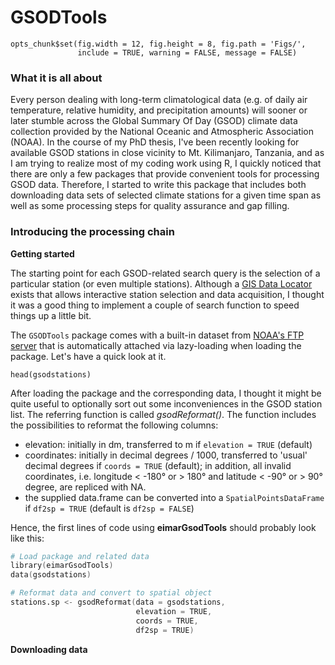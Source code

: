 GSODTools
=========

```{r global_options, include = FALSE}
opts_chunk$set(fig.width = 12, fig.height = 8, fig.path = 'Figs/',
               include = TRUE, warning = FALSE, message = FALSE)
```

### What it is all about

Every person dealing with long-term climatological data (e.g. of daily air
temperature, relative humidity, and precipitation amounts) will sooner or later
stumble across the Global Summary Of Day (GSOD) climate data collection 
provided by the National Oceanic and Atmospheric Association (NOAA). In the 
course of my PhD thesis, I've been recently looking for available GSOD 
stations in close vicinity to Mt. Kilimanjaro, Tanzania, and as I am trying to
realize most of my coding work using R, I quickly noticed that there are only a 
few packages that provide convenient tools for processing GSOD data. Therefore, 
I started to write this package that includes both downloading data sets of 
selected climate stations for a given time span as well as 
some processing steps for quality assurance and gap filling.


### Introducing the processing chain

**Getting started**

The starting point for each GSOD-related search query is the selection of a 
particular station (or even multiple stations). Although a [GIS Data Locator][1] exists that allows interactive 
station selection and data acquisition, I thought it was a good thing to 
implement a couple of search function to speed things up a little bit. 

The `GSODTools` package comes with a built-in dataset from [NOAA's FTP server][2]
that is automatically attached via lazy-loading when loading the package. Let's 
have a quick look at it. 

```{r gsodstations, echo = FALSE}
head(gsodstations)
```

After loading the package and the corresponding data, I thought it might be quite
useful to optionally sort out some inconveniences in the GSOD station list. The
referring function is called *gsodReformat()*. The function includes the possibilities
to reformat the following columns:
- elevation: initially in dm, transferred to m if `elevation = TRUE` (default)
- coordinates: initially in decimal degrees / 1000, transferred to 'usual' 
decimal degrees if `coords = TRUE` (default); in addition, all invalid coordinates, 
i.e. longitude < -180° or > 180° and latitude < -90° or > 90° degree, are 
repliced with NA.
- the supplied data.frame can be converted into a `SpatialPointsDataFrame` if
`df2sp = TRUE` (default is `df2sp = FALSE`)

Hence, the first lines of code using **eimarGsodTools** should probably look like this:

```S
# Load package and related data
library(eimarGsodTools)
data(gsodstations)

# Reformat data and convert to spatial object
stations.sp <- gsodReformat(data = gsodstations,
                            elevation = TRUE, 
                            coords = TRUE,
                            df2sp = TRUE)
```

**Downloading data**


[1]: http://www.climate.gov/daily-observational-data-global-summary-day-gsod-%E2%80%93-gis-data-locator
[2]: ftp://ftp.ncdc.noaa.gov/pub/data/gsod/ish-history.csv